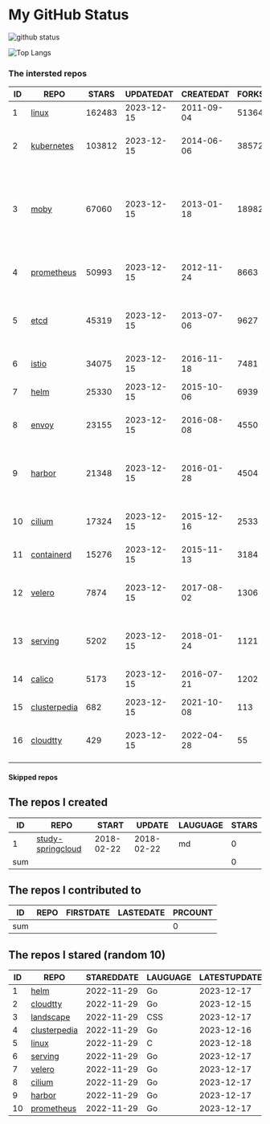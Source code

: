 # My GitHub Status

<img src="https://github-readme-stats-1.yihong0618.vercel.app/api?username=daoqingniu&show_icons=true&&&hide_title=true&count_private=true" alt="github status" />

![Top Langs](https://github-readme-stats-1.yihong0618.vercel.app/api/top-langs/?username=daoqingniu&layout=compact)

<!--START_SECTION:github_repos-->
### The intersted repos
| ID |                              REPO                               | STARS  | UPDATEDAT  | CREATEDAT  | FORKSCOUNT |                                                DESCRIPTIONS                                                |
|----|-----------------------------------------------------------------|--------|------------|------------|------------|------------------------------------------------------------------------------------------------------------|
|  1 | [linux](https://github.com/torvalds/linux)                      | 162483 | 2023-12-15 | 2011-09-04 |      51364 | Linux kernel source tree                                                                                   |
|  2 | [kubernetes](https://github.com/kubernetes/kubernetes)          | 103812 | 2023-12-15 | 2014-06-06 |      38572 | Production-Grade Container Scheduling and Management                                                       |
|  3 | [moby](https://github.com/moby/moby)                            |  67060 | 2023-12-15 | 2013-01-18 |      18982 | The Moby Project - a collaborative project for the container ecosystem to assemble container-based systems |
|  4 | [prometheus](https://github.com/prometheus/prometheus)          |  50993 | 2023-12-15 | 2012-11-24 |       8663 | The Prometheus monitoring system and time series database.                                                 |
|  5 | [etcd](https://github.com/etcd-io/etcd)                         |  45319 | 2023-12-15 | 2013-07-06 |       9627 | Distributed reliable key-value store for the most critical data of a distributed system                    |
|  6 | [istio](https://github.com/istio/istio)                         |  34075 | 2023-12-15 | 2016-11-18 |       7481 | Connect, secure, control, and observe services.                                                            |
|  7 | [helm](https://github.com/helm/helm)                            |  25330 | 2023-12-15 | 2015-10-06 |       6939 | The Kubernetes Package Manager                                                                             |
|  8 | [envoy](https://github.com/envoyproxy/envoy)                    |  23155 | 2023-12-15 | 2016-08-08 |       4550 | Cloud-native high-performance edge/middle/service proxy                                                    |
|  9 | [harbor](https://github.com/goharbor/harbor)                    |  21348 | 2023-12-15 | 2016-01-28 |       4504 | An open source trusted cloud native registry project that stores, signs, and scans content.                |
| 10 | [cilium](https://github.com/cilium/cilium)                      |  17324 | 2023-12-15 | 2015-12-16 |       2533 | eBPF-based Networking, Security, and Observability                                                         |
| 11 | [containerd](https://github.com/containerd/containerd)          |  15276 | 2023-12-15 | 2015-11-13 |       3184 | An open and reliable container runtime                                                                     |
| 12 | [velero](https://github.com/vmware-tanzu/velero)                |   7874 | 2023-12-15 | 2017-08-02 |       1306 | Backup and migrate Kubernetes applications and their persistent volumes                                    |
| 13 | [serving](https://github.com/knative/serving)                   |   5202 | 2023-12-15 | 2018-01-24 |       1121 | Kubernetes-based, scale-to-zero, request-driven compute                                                    |
| 14 | [calico](https://github.com/projectcalico/calico)               |   5173 | 2023-12-15 | 2016-07-21 |       1202 | Cloud native networking and network security                                                               |
| 15 | [clusterpedia](https://github.com/clusterpedia-io/clusterpedia) |    682 | 2023-12-15 | 2021-10-08 |        113 | The Encyclopedia of Kubernetes clusters                                                                    |
| 16 | [cloudtty](https://github.com/cloudtty/cloudtty)                |    429 | 2023-12-15 | 2022-04-28 |         55 | A Friendly Kubernetes CloudShell (Web Terminal) !                                                          |



#### Skipped repos
<!--END_SECTION:github_repos-->

<!--START_SECTION:my_github-->
## The repos I created
| ID  |                                 REPO                                 |   START    |   UPDATE   | LAUGUAGE | STARS |
|-----|----------------------------------------------------------------------|------------|------------|----------|-------|
|   1 | [study-springcloud](https://github.com/daoqingniu/study-springcloud) | 2018-02-22 | 2018-02-22 | md       |     0 |
| sum |                                                                      |            |            |          |     0 |

## The repos I contributed to
| ID  | REPO | FIRSTDATE | LASTEDATE | PRCOUNT |
|-----|------|-----------|-----------|---------|
| sum |      |           |           |       0 |

## The repos I stared (random 10)
| ID |                              REPO                               | STAREDDATE | LAUGUAGE | LATESTUPDATE |
|----|-----------------------------------------------------------------|------------|----------|--------------|
|  1 | [helm](https://github.com/helm/helm)                            | 2022-11-29 | Go       | 2023-12-17   |
|  2 | [cloudtty](https://github.com/cloudtty/cloudtty)                | 2022-11-29 | Go       | 2023-12-15   |
|  3 | [landscape](https://github.com/cncf/landscape)                  | 2022-11-29 | CSS      | 2023-12-17   |
|  4 | [clusterpedia](https://github.com/clusterpedia-io/clusterpedia) | 2022-11-29 | Go       | 2023-12-16   |
|  5 | [linux](https://github.com/torvalds/linux)                      | 2022-11-29 | C        | 2023-12-18   |
|  6 | [serving](https://github.com/knative/serving)                   | 2022-11-29 | Go       | 2023-12-17   |
|  7 | [velero](https://github.com/vmware-tanzu/velero)                | 2022-11-29 | Go       | 2023-12-17   |
|  8 | [cilium](https://github.com/cilium/cilium)                      | 2022-11-29 | Go       | 2023-12-17   |
|  9 | [harbor](https://github.com/goharbor/harbor)                    | 2022-11-29 | Go       | 2023-12-17   |
| 10 | [prometheus](https://github.com/prometheus/prometheus)          | 2022-11-29 | Go       | 2023-12-17   |

<!--END_SECTION:my_github-->
